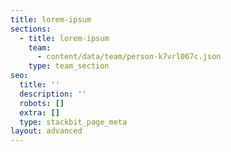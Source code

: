 ```yaml
---
title: lorem-ipsum
sections:
  - title: lorem-ipsum
    team:
      - content/data/team/person-k7vrl067c.json
    type: team_section
seo:
  title: ''
  description: ''
  robots: []
  extra: []
  type: stackbit_page_meta
layout: advanced
---
```

